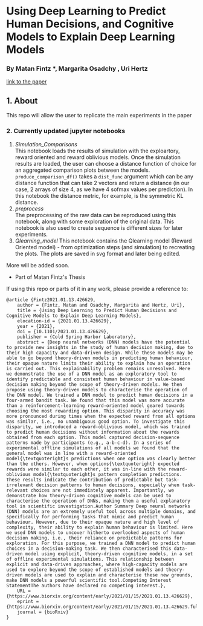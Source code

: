 # Using Deep Learning to Predict Human Decisions, and Cognitive Models to Explain Deep Learning Models
### By Matan Fintz *, Margarita Osadchy , Uri Hertz


[link to the paper](https://www.biorxiv.org/content/10.1101/2021.01.13.426629v2)
## 1. About
This repo will allow the user to replicate the main experiments in the paper

### 2. Currently updated jupyter notebooks
  1. *Simulation_Comparisons*  
This notebook loads the results of simulation with the exploartory, reward oriented and reward oblivious models. Once the simulation results are loaded, the user can choose a distance function of choice for an aggregated comparison plots between the models. 
`produce_comparison_df()` takes a `dist_func` argument which can be any distance function that can take 2 vectors and return a distance (in our case, 2 arrays of size 4, as we have 4 sofmax values per prediction). In this notebook the distance metric, for example, is the symmetric KL distance.
  2.  *preprocess*    
 The preprocessing of the raw data can be reproduced using this notebook, along with some exploration of the original data. This notebook is also used to create sequence is different sizes for later experiments.
  3. *Qlearning_model*
  This notebook contains the Qlearning model (Reward Oriented model) - from optimization steps (and simulation) to recreating the plots. The plots are saved in svg format and later being edited.

More will be added soon.


* Part of Matan Fintz's Thesis

If using this repo or parts of it in any work, please provide a reference to:

```
@article {Fintz2021.01.13.426629,
	author = {Fintz, Matan and Osadchy, Margarita and Hertz, Uri},
	title = {Using Deep Learning to Predict Human Decisions and Cognitive Models to Explain Deep Learning Models},
	elocation-id = {2021.01.13.426629},
	year = {2021},
	doi = {10.1101/2021.01.13.426629},
	publisher = {Cold Spring Harbor Laboratory},
	abstract = {Deep neural networks (DNN) models have the potential to provide new insights in the study of human decision making, due to their high capacity and data-driven design. While these models may be able to go beyond theory-driven models in predicting human behaviour, their opaque nature limits their ability to explain how an operation is carried out. This explainability problem remains unresolved. Here we demonstrate the use of a DNN model as an exploratory tool to identify predictable and consistent human behaviour in value-based decision making beyond the scope of theory-driven models. We then propose using theory-driven models to characterise the operation of the DNN model. We trained a DNN model to predict human decisions in a four-armed bandit task. We found that this model was more accurate than a reinforcement-learning reward-oriented model geared towards choosing the most rewarding option. This disparity in accuracy was more pronounced during times when the expected reward from all options was similar, i.e., no unambiguous good option. To investigate this disparity, we introduced a reward-oblivious model, which was trained to predict human decisions without information about the rewards obtained from each option. This model captured decision-sequence patterns made by participants (e.g., a-b-c-d). In a series of experimental offline simulations of all models we found that the general model was in line with a reward-oriented model{\textquoteright}s predictions when one option was clearly better than the others. However, when options{\textquoteright} expected rewards were similar to each other, it was in-line with the reward-oblivious model{\textquoteright}s pattern completion predictions. These results indicate the contribution of predictable but task-irrelevant decision patterns to human decisions, especially when task-relevant choices are not immediately apparent. Importantly, we demonstrate how theory-driven cognitive models can be used to characterise the operation of DNNs, making them a useful explanatory tool in scientific investigation.Author Summary Deep neural networks (DNN) models are an extremely useful tool across multiple domains, and specifically for performing tasks that mimic and predict human behaviour. However, due to their opaque nature and high level of complexity, their ability to explain human behaviour is limited. Here we used DNN models to uncover hitherto overlooked aspects of human decision making, i.e., their reliance on predictable patterns for exploration. For this purpose, we trained a DNN model to predict human choices in a decision-making task. We then characterised this data-driven model using explicit, theory-driven cognitive models, in a set of offline experimental simulations. This relationship between explicit and data-driven approaches, where high-capacity models are used to explore beyond the scope of established models and theory-driven models are used to explain and characterise these new grounds, make DNN models a powerful scientific tool.Competing Interest StatementThe authors have declared no competing interest.},
	URL = {https://www.biorxiv.org/content/early/2021/01/15/2021.01.13.426629},
	eprint = {https://www.biorxiv.org/content/early/2021/01/15/2021.01.13.426629.full.pdf},
	journal = {bioRxiv}
}
```
